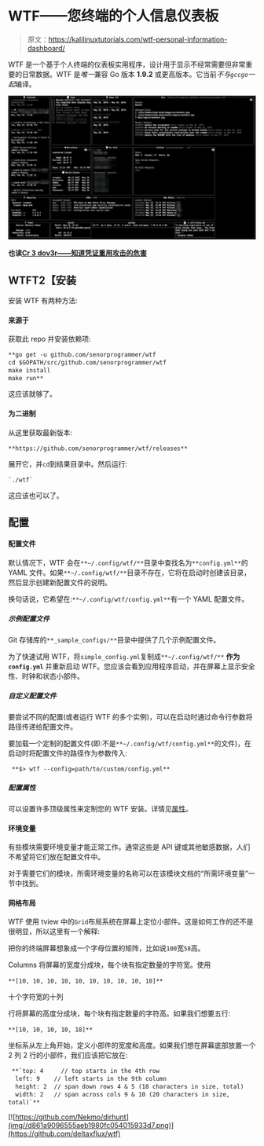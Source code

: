 # WTF——您终端的个人信息仪表板

> 原文：<https://kalilinuxtutorials.com/wtf-personal-information-dashboard/>

WTF 是一个基于个人终端的仪表板实用程序，设计用于显示不经常需要但非常重要的日常数据。WTF 是*唯一*兼容 Go 版本 **1.9.2** 或更高版本。它当前*不与`gccgo`一起*编译。

![](img//89fc5b6db811ae575233dfdafb2c92c7.png)

**也读[Cr 3 dov3r——知道凭证重用攻击的危害](https://kalilinuxtutorials.com/cr3dov3r-reuse-attacks/)**

## **WTF**T2【安装

安装 WTF 有两种方法:

#### **来源于**

获取此 repo 并安装依赖项:

```
**go get -u github.com/senorprogrammer/wtf
cd $GOPATH/src/github.com/senorprogrammer/wtf
make install
make run**
```

这应该就够了。

#### **为二进制**

从这里获取最新版本:

```
**https://github.com/senorprogrammer/wtf/releases**
```

展开它，并`cd`到结果目录中。然后运行:

```
`./wtf`
```

这应该也可以了。

## **配置**

#### **配置文件**

默认情况下，WTF 会在`**~/.config/wtf/**`目录中查找名为`**config.yml**`的 YAML 文件。如果`**~/.config/wtf/**`目录不存在，它将在启动时创建该目录，然后显示创建新配置文件的说明。

换句话说，它希望在:`**~/.config/wtf/config.yml**`有一个 YAML 配置文件。

##### **示例配置文件**

Git 存储库的`**_sample_configs/**`目录中提供了几个示例配置文件。

为了快速试用 WTF，将`simple_config.yml`复制成`**~/.config/wtf/**` **作为`config.yml`** 并重新启动 WTF。您应该会看到应用程序启动，并在屏幕上显示安全性、时钟和状态小部件。

##### **自定义配置文件**

要尝试不同的配置(或者运行 WTF 的多个实例)，可以在启动时通过命令行参数将路径传递给配置文件。

要加载一个定制的配置文件(即:不是`**~/.config/wtf/config.yml**`的文件)，在启动时将配置文件的路径作为参数传入:

```
 **$> wtf --config=path/to/custom/config.yml**
```

##### **配置属性**

可以设置许多顶级属性来定制您的 WTF 安装。详情见[属性](https://wtfutil.com/posts/configuration/attributes/)。

#### **环境变量**

有些模块需要环境变量才能正常工作。通常这些是 API 键或其他敏感数据，人们不希望将它们放在配置文件中。

对于需要它们的模块，所需环境变量的名称可以在该模块文档的“所需环境变量”一节中找到。

#### **网格布局**

WTF 使用 tview 中的`Grid`布局系统在屏幕上定位小部件。这是如何工作的还不是很明显，所以这里有一个解释:

把你的终端屏幕想象成一个字母位置的矩阵，比如说`100`宽`58`高。

Columns 将屏幕的宽度分成块，每个块有指定数量的字符宽。使用

`**[10, 10, 10, 10, 10, 10, 10, 10, 10, 10]**`

十个字符宽的十列

行将屏幕的高度分成块，每个块有指定数量的字符高。如果我们想要五行:

`**[10, 10, 10, 10, 18]**`

坐标系从左上角开始，定义小部件的宽度和高度。如果我们想在屏幕底部放置一个 2 列 2 行的小部件，我们应该把它放在:

```
 **`top: 4     // top starts in the 4th row
  left: 9    // left starts in the 9th column
  height: 2  // span down rows 4 & 5 (18 characters in size, total)
  width: 2   // span across cols 9 & 10 (20 characters in size, total)`** 
```

[![https://github.com/Nekmo/dirhunt](img//d861a9096555aeb1980fc054015933d7.png)](https://github.com/deltaxflux/wtf)